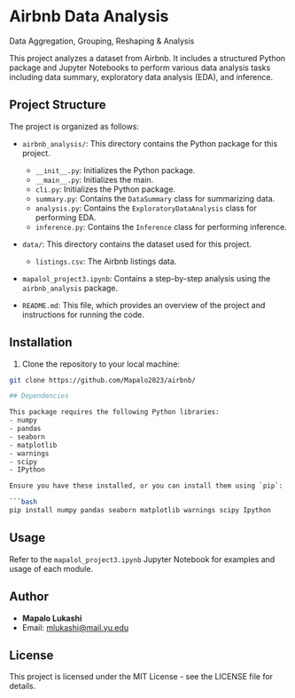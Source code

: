 # Airbnb Data Analysis
Data Aggregation, Grouping, Reshaping &amp; Analysis

This project analyzes a dataset from Airbnb. It includes a structured Python package and Jupyter Notebooks to perform various data analysis tasks including data summary, exploratory data analysis (EDA), and inference.

## Project Structure

The project is organized as follows:

- `airbnb_analysis/`: This directory contains the Python package for this project.
    - `__init__.py`: Initializes the Python package.
    - `__main__.py`: Initializes the main.
    - `cli.py`: Initializes the Python package.
    - `summary.py`: Contains the `DataSummary` class for summarizing data.
    - `analysis.py`: Contains the `ExploratoryDataAnalysis` class for performing EDA.
    - `inference.py`: Contains the `Inference` class for performing inference.

- `data/`: This directory contains the dataset used for this project.
    - `listings.csv`: The Airbnb listings data.

- `mapalol_project3.ipynb`: Contains a step-by-step analysis using the `airbnb_analysis` package.

- `README.md`: This file, which provides an overview of the project and instructions for running the code.

## Installation

1. Clone the repository to your local machine:
```bash
git clone https://github.com/Mapalo2023/airbnb/

## Dependencies

This package requires the following Python libraries:
- numpy
- pandas
- seaborn
- matplotlib
- warnings
- scipy
- IPython

Ensure you have these installed, or you can install them using `pip`:

```bash
pip install numpy pandas seaborn matplotlib warnings scipy Ipython
```
## Usage

Refer to the `mapalol_project3.ipynb` Jupyter Notebook for examples and usage of each module.

## Author

- **Mapalo Lukashi**
- Email: mlukashi@mail.yu.edu

## License

This project is licensed under the MIT License - see the LICENSE file for details.
